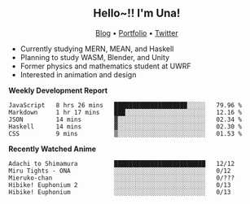 <h2 align="center">
  Hello~!! I'm Una!
</h2>

<p align="center">
  <a href="https://anarchy.website/">Blog</a> &bull;
  <a href="https://una-ada.github.io/">Portfolio</a> &bull;
  <a href="https://twitter.com/unaxiii">Twitter</a>
</p>

- Currently studying MERN, MEAN, and Haskell
- Planning to study WASM, Blender, and Unity
- Former physics and mathematics student at UWRF
- Interested in animation and design

**Weekly Development Report**

<!--START_SECTION:waka-->
```text
JavaScript   8 hrs 26 mins   ████████████████████░░░░░   79.96 % 
Markdown     1 hr 17 mins    ███░░░░░░░░░░░░░░░░░░░░░░   12.16 % 
JSON         14 mins         ▓░░░░░░░░░░░░░░░░░░░░░░░░   02.34 % 
Haskell      14 mins         ▓░░░░░░░░░░░░░░░░░░░░░░░░   02.30 % 
CSS          9 mins          ▒░░░░░░░░░░░░░░░░░░░░░░░░   01.53 % 
```
<!--END_SECTION:waka-->

**Recently Watched Anime**

<!-- RECENT-ANIME:START -->

    Adachi to Shimamura          █████████████████████████   12/12
    Miru Tights - ONA            ░░░░░░░░░░░░░░░░░░░░░░░░░   0/12
    Mieruko-chan                 ░░░░░░░░░░░░░░░░░░░░░░░░░   0/???
    Hibike! Euphonium 2          ░░░░░░░░░░░░░░░░░░░░░░░░░   0/13
    Hibike! Euphonium            ░░░░░░░░░░░░░░░░░░░░░░░░░   0/13
<!-- RECENT-ANIME:END -->
